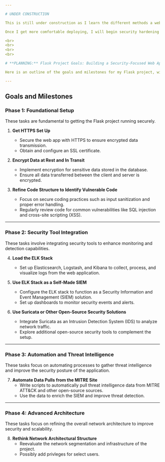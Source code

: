 ```yaml
---

# UNDER CONSTRUCTION

This is still under construction as I learn the different methods a webapp can be deployed.

Once I get more comfortable deploying, I will begin security hardening of all facets of the project along with some penetration testing to simulate attacks. This project is ongoing, with continuous updates to track improvements in security controls over time. Ideally I set up a database that can store user login information, possibly more, anything to get a foundation of authenticated users.

<br>
<br>
<br>
<br>

# **PLANNING:** Flask Project Goals: Building a Security-Focused Web Application

Here is an outline of the goals and milestones for my Flask project, with a focus on integrating security controls and enhancing the overall architecture of the application. The project aims to develop a self-made SIEM using open-source tools, automate threat intelligence gathering, and implement secure coding practices. I am still working to figure things out, this list is will fluctuate as I get more of an idea for the threat landscape surrounding my really minimal webapp.

---
```


## **Goals and Milestones**

### **Phase 1: Foundational Setup**
These tasks are fundamental to getting the Flask project running securely.

1. **Get HTTPS Set Up**  
   - Secure the web app with HTTPS to ensure encrypted data transmission.
   - Obtain and configure an SSL certificate.

2. **Encrypt Data at Rest and In Transit**  
   - Implement encryption for sensitive data stored in the database.
   - Ensure all data transferred between the client and server is encrypted.

3. **Refine Code Structure to Identify Vulnerable Code**  
   - Focus on secure coding practices such as input sanitization and proper error handling.
   - Regularly review code for common vulnerabilities like SQL injection and cross-site scripting (XSS).

---

### **Phase 2: Security Tool Integration**
These tasks involve integrating security tools to enhance monitoring and detection capabilities.

4. **Load the ELK Stack**  
   - Set up Elasticsearch, Logstash, and Kibana to collect, process, and visualize logs from the web application.

5. **Use ELK Stack as a Self-Made SIEM**  
   - Configure the ELK stack to function as a Security Information and Event Management (SIEM) solution.
   - Set up dashboards to monitor security events and alerts.

6. **Use Suricata or Other Open-Source Security Solutions**  
   - Integrate Suricata as an Intrusion Detection System (IDS) to analyze network traffic.
   - Explore additional open-source security tools to complement the setup.

---

### **Phase 3: Automation and Threat Intelligence**
These tasks focus on automating processes to gather threat intelligence and improve the security posture of the application.

7. **Automate Data Pulls from the MITRE Site**  
   - Write scripts to automatically pull threat intelligence data from MITRE ATT&CK and other open-source sources.
   - Use the data to enrich the SIEM and improve threat detection.

---

### **Phase 4: Advanced Architecture**
These tasks focus on refining the overall network architecture to improve security and scalability.

8. **Rethink Network Architectural Structure**  
   - Reevaluate the network segmentation and infrastructure of the project.
   - Possibly add privleges for select users.
